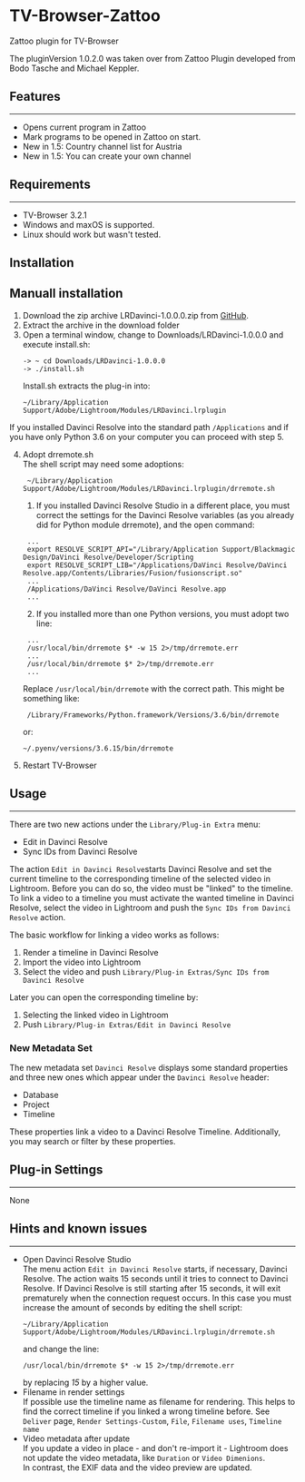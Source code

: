# TV-Browser-Zattoo

Zattoo plugin for TV-Browser

The pluginVersion 1.0.2.0 was taken over from Zattoo Plugin developed from Bodo Tasche and Michael Keppler.

## Features

---
* Opens current program in Zattoo
* Mark programs to be opened in Zattoo on start.
* New in 1.5: Country channel list for Austria
* New in 1.5: You can create your own channel

## Requirements

---
* TV-Browser 3.2.1
* Windows and maxOS is supported.
* Linux should work but wasn't tested.

## Installation

Manuall installation
---
1. Download the zip archive LRDavinci-1.0.0.0.zip from
   [GitHub](https://github.com/sto3014/LRDavinci/archive/refs/tags/1.0.0.0.zip).
2. Extract the archive in the download folder
3. Open a terminal window, change to Downloads/LRDavinci-1.0.0.0 and execute install.sh:
    ```
   -> ~ cd Downloads/LRDavinci-1.0.0.0
   -> ./install.sh 
    ```
   Install.sh extracts the plug-in into:
    ```
    ~/Library/Application Support/Adobe/Lightroom/Modules/LRDavinci.lrplugin
    ```
If you installed Davinci Resolve into the standard path ```/Applications``` and if you have only Python 3.6 on
your computer you can proceed with step 5.

4. Adopt drremote.sh  
   The shell script may need some adoptions:
   ```
    ~/Library/Application Support/Adobe/Lightroom/Modules/LRDavinci.lrplugin/drremote.sh
   ```
    1. If you installed Davinci Resolve Studio in a different place, you must correct the settings for the Davinci
       Resolve variables (as you already did for Python module drremote), and the open command:
     ```
      ...
      export RESOLVE_SCRIPT_API="/Library/Application Support/Blackmagic Design/DaVinci Resolve/Developer/Scripting
      export RESOLVE_SCRIPT_LIB="/Applications/DaVinci Resolve/DaVinci Resolve.app/Contents/Libraries/Fusion/fusionscript.so"
      ...
      /Applications/DaVinci Resolve/DaVinci Resolve.app
      ...
      ```
    2. If you installed more than one Python versions, you must adopt two line:
   ```
    ...
    /usr/local/bin/drremote $* -w 15 2>/tmp/drremote.err
    ...
    /usr/local/bin/drremote $* 2>/tmp/drremote.err
    ...
    ```
   Replace ```/usr/local/bin/drremote``` with the correct path. This might be something like:
   ```
    /Library/Frameworks/Python.framework/Versions/3.6/bin/drremote
    ```
   or:
   ```
   ~/.pyenv/versions/3.6.15/bin/drremote
   ```
5. Restart TV-Browser

## Usage

---
There are two new actions under the ```Library/Plug-in Extra``` menu:
* Edit in Davinci Resolve
* Sync IDs from Davinci Resolve

The action ```Edit in Davinci Resolve```starts Davinci Resolve and set the current timeline to the corresponding timeline of the selected
video in Lightroom. Before you can do so, the video must be "linked" to the timeline.
To link a video to a timeline you must activate the wanted timeline in Davinci Resolve, select the video in Lightroom
and push the ```Sync IDs from Davinci Resolve``` action.

The basic workflow for linking a video works as follows:
1. Render a timeline in Davinci Resolve
2. Import the video into Lightroom
3. Select the video and push ```Library/Plug-in Extras/Sync IDs from Davinci Resolve```

Later you can open the corresponding timeline by:
1. Selecting the linked video in Lightroom
2. Push ```Library/Plug-in Extras/Edit in Davinci Resolve```


### New Metadata Set
The new metadata set ```Davinci Resolve``` displays some standard properties and three new ones which
appear under the ```Davinci Resolve``` header:
* Database
* Project
* Timeline

These properties link a video to a Davinci Resolve Timeline. Additionally, you may search or filter
by these properties.

## Plug-in Settings

---
None

## Hints and known issues

---
* Open Davinci Resolve Studio  
  The menu action ```Edit in Davinci Resolve``` starts, if necessary, Davinci Resolve. The action waits 15 seconds until
  it tries to connect to Davinci Resolve. If Davinci Resolve is still starting after 15 seconds, it will
  exit prematurely when the connection request occurs. In this case you must increase the amount of seconds by
  editing the shell script:
  ```
  ~/Library/Application Support/Adobe/Lightroom/Modules/LRDavinci.lrplugin/drremote.sh
  ```  
  and change the line:
  ```
  /usr/local/bin/drremote $* -w 15 2>/tmp/drremote.err
  ```
  by replacing _15_ by a higher value.
* Filename in render settings  
  If possible use the timeline name as filename for rendering. This helps to find the correct timeline if you
  linked a wrong timeline before. See ```Deliver``` page, ```Render Settings-Custom```, ```File```,
  ```Filename uses```, ```Timeline name```
* Video metadata after update  
  If you update a video in place - and don't re-import it - Lightroom does not update the video metadata, like
  ```Duration``` or ```Video Dimenions```.  
  In contrast, the EXIF data and the video preview are updated.  
  

